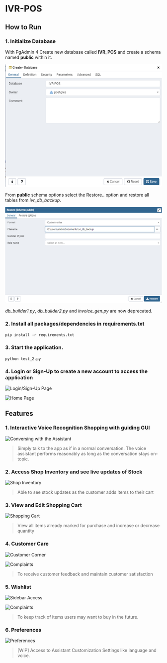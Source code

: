 # IVR-POS
##  How to Run
### 1. Initialize Database
With PgAdmin 4 Create new database called __IVR\_POS__ and create a schema named __public__ within it.

![Creating Database](/images/sample1.png "Creating Database")

From __public__ schema options select the Restore.. option and restore all tables from _ivr\_db\_backup_.

![Restoring Tables](/images/sample2.png "Restoring Tables")

_db_builder1.py_, _db_builder2.py_ and _invoice_gen.py_ are now deprecated.
### 2. Install all packages/dependencies in requirements.txt
````pip install -r requirements.txt````
### 3. Start the application.
```python test_2.py```
### 4. Login or Sign-Up to create a new account to access the application

![Login/Sign-Up Page](/images/sample3.png "Login/Sign-Up Page")

![Home Page](/images/sample11.png "Home Page")

## Features
### __1. Interactive Voice Recognition Shopping with guiding GUI__

![Conversing with the Assistant](/images/sample5.png "Conversing with the Assistant")
> Simply talk to the app as if in a normal conversation. The voice assistant performs reasonably as long as the conversation stays on-topic.

### 2. Access Shop Inventory and see live updates of Stock

![Shop Inventory](/images/sample4.png "Shop Inventory")

> Able to see stock updates as the customer adds items to their cart 
### 3. View and Edit Shopping Cart

![Shopping Cart](/images/sample6.png "Shopping Cart")

> View all items already marked for purchase and increase or decrease quantity

### 4. Customer Care

![Customer Corner](/images/sample7.png "Customer Corner")

![Complaints](/images/sample8.png "Complaints")

> To receive customer feedback and maintain customer satisfaction

### 5. Wishlist

![Sidebar Access](/images/sample9.png "Sidebar Access")

![Complaints](/images/sample10.png "Complaints")

> To keep track of items users may want to buy in the future.

### 6. Preferences

![Preferences](/images/sample12.png "Preferences")

> [WIP] Access to Assistant Customization Settings like language and voice.
